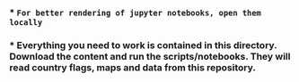 ### * `For better rendering of jupyter notebooks, open them locally`

### * Everything you need to work is contained in this directory. Download the content and run the scripts/notebooks. They will read country flags, maps and data from this repository.

